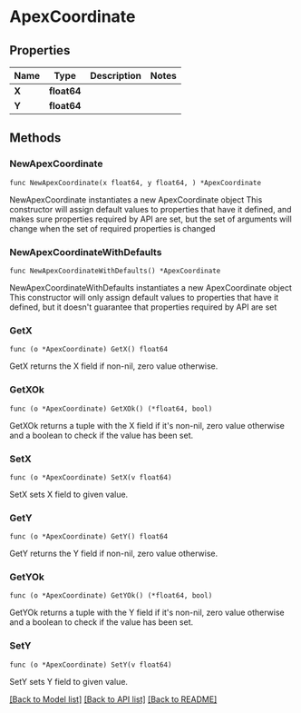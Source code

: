 # ApexCoordinate

## Properties

Name | Type | Description | Notes
------------ | ------------- | ------------- | -------------
**X** | **float64** |  | 
**Y** | **float64** |  | 

## Methods

### NewApexCoordinate

`func NewApexCoordinate(x float64, y float64, ) *ApexCoordinate`

NewApexCoordinate instantiates a new ApexCoordinate object
This constructor will assign default values to properties that have it defined,
and makes sure properties required by API are set, but the set of arguments
will change when the set of required properties is changed

### NewApexCoordinateWithDefaults

`func NewApexCoordinateWithDefaults() *ApexCoordinate`

NewApexCoordinateWithDefaults instantiates a new ApexCoordinate object
This constructor will only assign default values to properties that have it defined,
but it doesn't guarantee that properties required by API are set

### GetX

`func (o *ApexCoordinate) GetX() float64`

GetX returns the X field if non-nil, zero value otherwise.

### GetXOk

`func (o *ApexCoordinate) GetXOk() (*float64, bool)`

GetXOk returns a tuple with the X field if it's non-nil, zero value otherwise
and a boolean to check if the value has been set.

### SetX

`func (o *ApexCoordinate) SetX(v float64)`

SetX sets X field to given value.


### GetY

`func (o *ApexCoordinate) GetY() float64`

GetY returns the Y field if non-nil, zero value otherwise.

### GetYOk

`func (o *ApexCoordinate) GetYOk() (*float64, bool)`

GetYOk returns a tuple with the Y field if it's non-nil, zero value otherwise
and a boolean to check if the value has been set.

### SetY

`func (o *ApexCoordinate) SetY(v float64)`

SetY sets Y field to given value.



[[Back to Model list]](../README.md#documentation-for-models) [[Back to API list]](../README.md#documentation-for-api-endpoints) [[Back to README]](../README.md)


